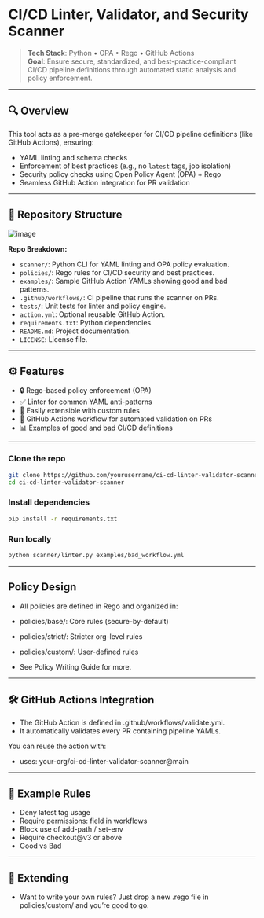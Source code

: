 # CI/CD Linter, Validator, and Security Scanner

> **Tech Stack**: Python • OPA • Rego • GitHub Actions  
> **Goal**: Ensure secure, standardized, and best-practice-compliant CI/CD pipeline definitions through automated static analysis and policy enforcement.

---

## 🔍 Overview

This tool acts as a pre-merge gatekeeper for CI/CD pipeline definitions (like GitHub Actions), ensuring:

- YAML linting and schema checks
- Enforcement of best practices (e.g., no `latest` tags, job isolation)
- Security policy checks using Open Policy Agent (OPA) + Rego
- Seamless GitHub Action integration for PR validation

---

## 📁 Repository Structure

![image](https://github.com/user-attachments/assets/cddb8a63-6c4a-4c87-85ca-7b6056ea52b7)



**Repo Breakdown:**

- `scanner/`: Python CLI for YAML linting and OPA policy evaluation.
- `policies/`: Rego rules for CI/CD security and best practices.
- `examples/`: Sample GitHub Action YAMLs showing good and bad patterns.
- `.github/workflows/`: CI pipeline that runs the scanner on PRs.
- `tests/`: Unit tests for linter and policy engine.
- `action.yml`: Optional reusable GitHub Action.
- `requirements.txt`: Python dependencies.
- `README.md`: Project documentation.
- `LICENSE`: License file.

---

## ⚙️ Features

- 🔒 Rego-based policy enforcement (OPA)
- ✅ Linter for common YAML anti-patterns
- 🔧 Easily extensible with custom rules
- 🚦 GitHub Actions workflow for automated validation on PRs
- 📊 Examples of good and bad CI/CD definitions

---

### Clone the repo
```bash
git clone https://github.com/yourusername/ci-cd-linter-validator-scanner.git
cd ci-cd-linter-validator-scanner
```

### Install dependencies
```bash
pip install -r requirements.txt
```

### Run locally
```bash
python scanner/linter.py examples/bad_workflow.yml
```
---

## Policy Design

- All policies are defined in Rego and organized in:

- policies/base/: Core rules (secure-by-default)

- policies/strict/: Stricter org-level rules

- policies/custom/: User-defined rules

- See Policy Writing Guide for more.

---

## 🛠 GitHub Actions Integration

- The GitHub Action is defined in .github/workflows/validate.yml.
- It automatically validates every PR containing pipeline YAMLs.

You can reuse the action with:

- uses: your-org/ci-cd-linter-validator-scanner@main

---

## 📄 Example Rules

- Deny latest tag usage
- Require permissions: field in workflows
- Block use of add-path / set-env
- Require checkout@v3 or above
- Good vs Bad

---

## 🧩 Extending
- Want to write your own rules? Just drop a new .rego file in policies/custom/ and you’re good to go.

